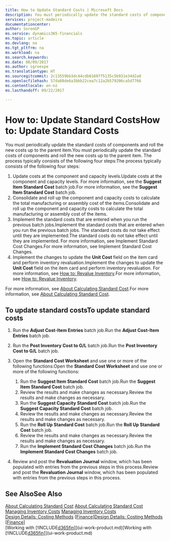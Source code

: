 ```yaml
---
title: How to Update Standard Costs | Microsoft Docs
description: You must periodically update the standard costs of components and roll the new costs up to the parent item.
services: project-madeira
documentationcenter: 
author: SorenGP
ms.service: dynamics365-financials
ms.topic: article
ms.devlang: na
ms.tgt_pltfrm: na
ms.workload: na
ms.search.keywords: 
ms.date: 08/09/2017
ms.author: sgroespe
ms.translationtype: HT
ms.sourcegitcommit: 2c13559bb3dc44cdb61697f5135c5b931e34d2a8
ms.openlocfilehash: 57da88de6a3bbb22cea7c12a2b579206ca5d7766
ms.contentlocale: en-nz
ms.lasthandoff: 09/22/2017

---
```

# <a name="how-to-update-standard-costs"></a><span data-ttu-id="379c8-103">How to: Update Standard Costs</span><span class="sxs-lookup"><span data-stu-id="379c8-103">How to: Update Standard Costs</span></span>
<span data-ttu-id="379c8-104">You must periodically update the standard costs of components and roll the new costs up to the parent item.</span><span class="sxs-lookup"><span data-stu-id="379c8-104">You must periodically update the standard costs of components and roll the new costs up to the parent item.</span></span> <span data-ttu-id="379c8-105">The process typically consists of the following four steps:</span><span class="sxs-lookup"><span data-stu-id="379c8-105">The process typically consists of the following four steps:</span></span>  

1.  <span data-ttu-id="379c8-106">Update costs at the component and capacity levels.</span><span class="sxs-lookup"><span data-stu-id="379c8-106">Update costs at the component and capacity levels.</span></span> <span data-ttu-id="379c8-107">For more information, see the **Suggest Item Standard Cost** batch job.</span><span class="sxs-lookup"><span data-stu-id="379c8-107">For more information, see the **Suggest Item Standard Cost** batch job.</span></span>  
2.  <span data-ttu-id="379c8-108">Consolidate and roll up the component and capacity costs to calculate the total manufacturing or assembly cost of the items.</span><span class="sxs-lookup"><span data-stu-id="379c8-108">Consolidate and roll up the component and capacity costs to calculate the total manufacturing or assembly cost of the items.</span></span>  
3.  <span data-ttu-id="379c8-109">Implement the standard costs that are entered when you run the previous batch jobs.</span><span class="sxs-lookup"><span data-stu-id="379c8-109">Implement the standard costs that are entered when you run the previous batch jobs.</span></span> <span data-ttu-id="379c8-110">The standard costs do not take effect until they are implemented.</span><span class="sxs-lookup"><span data-stu-id="379c8-110">The standard costs do not take effect until they are implemented.</span></span> <span data-ttu-id="379c8-111">For more information, see Implement Standard Cost Changes.</span><span class="sxs-lookup"><span data-stu-id="379c8-111">For more information, see Implement Standard Cost Changes.</span></span>  
4.  <span data-ttu-id="379c8-112">Implement the changes to update the **Unit Cost** field on the item card and perform inventory revaluation.</span><span class="sxs-lookup"><span data-stu-id="379c8-112">Implement the changes to update the **Unit Cost** field on the item card and perform inventory revaluation.</span></span> <span data-ttu-id="379c8-113">For more information, see [How to: Revalue Inventory](inventory-how-revalue-inventory.md).</span><span class="sxs-lookup"><span data-stu-id="379c8-113">For more information, see [How to: Revalue Inventory](inventory-how-revalue-inventory.md).</span></span>  

<span data-ttu-id="379c8-114">For more information, see [About Calculating Standard Cost](finance-about-calculating-standard-cost.md).</span><span class="sxs-lookup"><span data-stu-id="379c8-114">For more information, see [About Calculating Standard Cost](finance-about-calculating-standard-cost.md).</span></span>  
## <a name="to-update-standard-costs"></a><span data-ttu-id="379c8-115">To update standard costs</span><span class="sxs-lookup"><span data-stu-id="379c8-115">To update standard costs</span></span>  
1.  <span data-ttu-id="379c8-116">Run the **Adjust Cost-Item Entries** batch job.</span><span class="sxs-lookup"><span data-stu-id="379c8-116">Run the **Adjust Cost-Item Entries** batch job.</span></span>  
2.  <span data-ttu-id="379c8-117">Run the **Post Inventory Cost to G/L** batch job.</span><span class="sxs-lookup"><span data-stu-id="379c8-117">Run the **Post Inventory Cost to G/L** batch job.</span></span>  
3.  <span data-ttu-id="379c8-118">Open the **Standard Cost Worksheet** and use one or more of the following functions:</span><span class="sxs-lookup"><span data-stu-id="379c8-118">Open the **Standard Cost Worksheet** and use one or more of the following functions:</span></span>  

    1.  <span data-ttu-id="379c8-119">Run the **Suggest Item Standard Cost** batch job.</span><span class="sxs-lookup"><span data-stu-id="379c8-119">Run the **Suggest Item Standard Cost** batch job.</span></span>  
    2.  <span data-ttu-id="379c8-120">Review the results and make changes as necessary.</span><span class="sxs-lookup"><span data-stu-id="379c8-120">Review the results and make changes as necessary.</span></span>  
    3.  <span data-ttu-id="379c8-121">Run the **Suggest Capacity Standard Cost** batch job.</span><span class="sxs-lookup"><span data-stu-id="379c8-121">Run the **Suggest Capacity Standard Cost** batch job.</span></span>  
    4.  <span data-ttu-id="379c8-122">Review the results and make changes as necessary.</span><span class="sxs-lookup"><span data-stu-id="379c8-122">Review the results and make changes as necessary.</span></span>
    5. <span data-ttu-id="379c8-123">Run the **Roll Up Standard Cost** batch job.</span><span class="sxs-lookup"><span data-stu-id="379c8-123">Run the **Roll Up Standard Cost** batch job.</span></span>
    6.  <span data-ttu-id="379c8-124">Review the results and make changes as necessary.</span><span class="sxs-lookup"><span data-stu-id="379c8-124">Review the results and make changes as necessary.</span></span>
    7.  <span data-ttu-id="379c8-125">Run the **Implement Standard Cost Changes** batch job.</span><span class="sxs-lookup"><span data-stu-id="379c8-125">Run the **Implement Standard Cost Changes** batch job.</span></span>  
4.  <span data-ttu-id="379c8-126">Review and post the **Revaluation Journal** window, which has been populated with entries from the previous steps in this process.</span><span class="sxs-lookup"><span data-stu-id="379c8-126">Review and post the **Revaluation Journal** window, which has been populated with entries from the previous steps in this process.</span></span>  

## <a name="see-also"></a><span data-ttu-id="379c8-127">See Also</span><span class="sxs-lookup"><span data-stu-id="379c8-127">See Also</span></span>  
 <span data-ttu-id="379c8-128">[About Calculating Standard Cost](finance-about-calculating-standard-cost.md) </span><span class="sxs-lookup"><span data-stu-id="379c8-128">[About Calculating Standard Cost](finance-about-calculating-standard-cost.md) </span></span>  
 <span data-ttu-id="379c8-129">[Managing Inventory Costs](finance-manage-inventory-costs.md) </span><span class="sxs-lookup"><span data-stu-id="379c8-129">[Managing Inventory Costs](finance-manage-inventory-costs.md) </span></span>  
 <span data-ttu-id="379c8-130">[Design Details: Costing Methods](design-details-costing-methods.md) [[Finance](finance.md)]</span><span class="sxs-lookup"><span data-stu-id="379c8-130">[Design Details: Costing Methods](design-details-costing-methods.md) [[Finance](finance.md)]</span></span>  
 <span data-ttu-id="379c8-131">[Working with [!INCLUDE[d365fin](includes/d365fin_md.md)]](ui-work-product.md)</span><span class="sxs-lookup"><span data-stu-id="379c8-131">[Working with [!INCLUDE[d365fin](includes/d365fin_md.md)]](ui-work-product.md)</span></span>  

